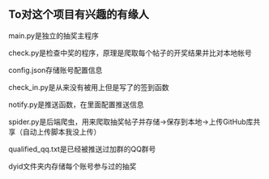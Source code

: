 ## To对这个项目有兴趣的有缘人
main.py是独立的抽奖主程序

check.py是检查中奖的程序，原理是爬取每个帖子的开奖结果并比对本地帐号

config.json存储账号配置信息

check_in.py是从来没有被用上但是写了的签到函数

notify.py是推送函数，在里面配置推送信息

spider.py是后端爬虫，用来爬取抽奖帖子并存储->保存到本地->上传GitHub库共享（自动上传脚本我没上传）

qualified_qq.txt是已经被推送过加群的QQ群号

dyid文件夹内存储每个账号参与过的抽奖
